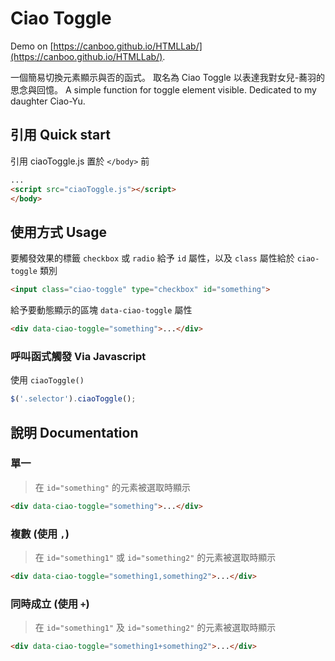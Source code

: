 Ciao Toggle
=====
Demo on [https://canboo.github.io/HTMLLab/](https://canboo.github.io/HTMLLab/).

一個簡易切換元素顯示與否的函式。
取名為 Ciao Toggle 以表達我對女兒-蕎羽的思念與回憶。
A simple function for toggle element visible.
Dedicated to my daughter Ciao-Yu.

## 引用 Quick start

引用 ciaoToggle.js 置於 `</body>` 前
``` html
...
<script src="ciaoToggle.js"></script>
</body>
```

## 使用方式 Usage

要觸發效果的標籤 `checkbox` 或 `radio` 給予 `id` 屬性，以及 `class` 屬性給於 `ciao-toggle` 類別
``` html
<input class="ciao-toggle" type="checkbox" id="something">
```

給予要動態顯示的區塊 `data-ciao-toggle` 屬性
``` html
<div data-ciao-toggle="something">...</div>
```

### 呼叫函式觸發 Via Javascript
使用 `ciaoToggle()`
```js
$('.selector').ciaoToggle();
```

## 說明 Documentation

### 單一
> 在 `id="something"` 的元素被選取時顯示
``` html
<div data-ciao-toggle="something">...</div>
```

### 複數 (使用 `,`)
> 在 `id="something1"` 或 `id="something2"` 的元素被選取時顯示
``` html
<div data-ciao-toggle="something1,something2">...</div>
```

### 同時成立 (使用 `+`)
> 在 `id="something1"` 及 `id="something2"` 的元素被選取時顯示
``` html
<div data-ciao-toggle="something1+something2">...</div>
```

